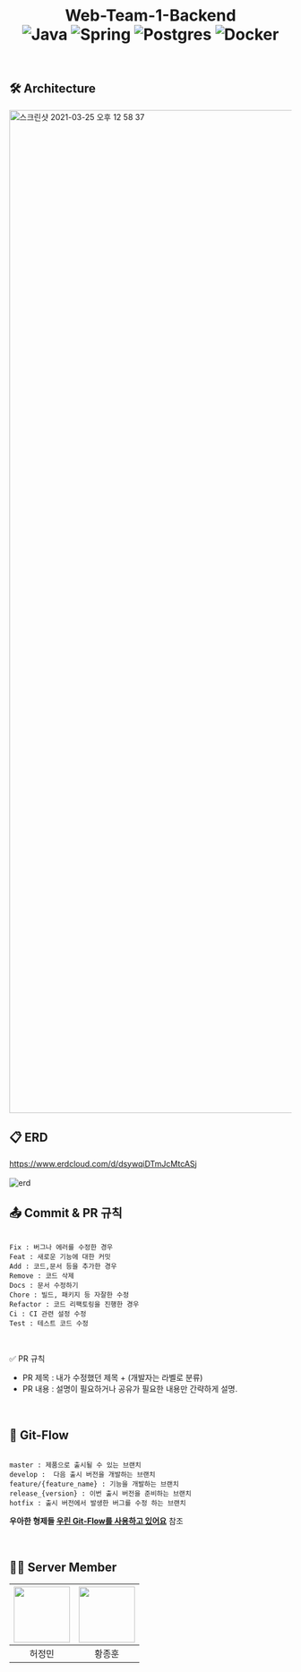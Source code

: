 

# <div align="center">  Web-Team-1-Backend  <br> <img alt="Java" src="https://img.shields.io/badge/java-%23ED8B00.svg?&style=for-the-badge&logo=java&logoColor=white"/> <img alt="Spring" src="https://img.shields.io/badge/spring%20-%236DB33F.svg?&style=for-the-badge&logo=spring&logoColor=white"/> <img alt="Postgres" src ="https://img.shields.io/badge/postgres-%23316192.svg?&style=for-the-badge&logo=postgresql&logoColor=white"/> <img alt="Docker" src="https://img.shields.io/badge/docker%20-%230db7ed.svg?&style=for-the-badge&logo=docker&logoColor=white"/></center></div>
<br>

## 🛠 Architecture
<img width="1792" alt="스크린샷 2021-03-25 오후 12 58 37" src="https://user-images.githubusercontent.com/35520314/113499700-02661200-9553-11eb-8b04-e62b19a1e886.png">
<br>

## 📋 ERD
https://www.erdcloud.com/d/dsywqiDTmJcMtcASj  
<br>
![erd](https://user-images.githubusercontent.com/54519245/116951582-3acc4d80-acc3-11eb-8031-5f0fcf7d0035.png)
<br>

## 📤 Commit & PR 규칙

```

Fix : 버그나 에러를 수정한 경우
Feat : 새로운 기능에 대한 커밋
Add : 코드,문서 등을 추가한 경우
Remove : 코드 삭제
Docs : 문서 수정하기
Chore : 빌드, 패키지 등 자잘한 수정
Refactor : 코드 리팩토링을 진행한 경우
Ci : CI 관련 설정 수정
Test : 테스트 코드 수정

```
<br>

✅  PR 규칙
- PR 제목 : 내가 수정했던 제목 + (개발자는 라벨로 분류) <br>
- PR 내용 : 설명이 필요하거나 공유가 필요한 내용만 간략하게 설명.

<br>

## 🔀 Git-Flow
```

master : 제품으로 출시될 수 있는 브랜치
develop :  다음 출시 버전을 개발하는 브랜치
feature/{feature_name} : 기능을 개발하는 브랜치
release_{version} : 이번 출시 버전을 준비하는 브랜치
hotfix : 출시 버전에서 발생한 버그를 수정 하는 브랜치

```

**우아한 형제들 [우린 Git-Flow를 사용하고 있어요](https://woowabros.github.io/experience/2017/10/30/baemin-mobile-git-branch-strategy.html)** 참조

<br>

## 🧑‍💻 Server Member

| [<img src="https://user-images.githubusercontent.com/35520314/113499424-e2cdea00-9550-11eb-9725-8de615b07cf7.png" width="100">](https://github.com/tape22)| [<img src="https://avatars.githubusercontent.com/ybell1028" width="100">](https://github.com/ybell1028) |
 :-------------------------------------: | :-------------------------------------: |
| 허정민 | 황종훈 |
